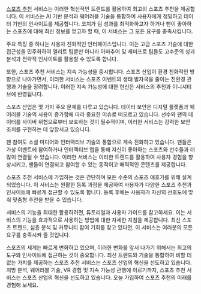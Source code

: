 <p><a href="https://bepick.net/">스포츠 추천</a> 서비스는 이러한 혁신적인 트렌드를 활용하여 최고의 스포츠 추천을 제공합니다. 이 서비스는 AI 기반 분석과 웨어러블 기술을 통합하여 사용자에게 정밀하고 데이터 기반의 인사이트를 제공합니다. 코치가 팀 성과를 최적화하고자 하거나 팬이 좋아하는 스포츠에 대해 최신 정보를 얻고자 할 때, 이 서비스는 그 모든 요구를 충족시킵니다.</p>
<p>주요 특징 중 하나는 사용자 친화적인 인터페이스입니다. 이는 고급 스포츠 기술에 대한 접근성을 민주화하여 엘리트 팀뿐만 아니라 아마추어 및 세미프로 팀들도 고수준의 성과 분석과 전략적 인사이트를 활용할 수 있도록 합니다​.</p>
<p>또한, 스포츠 추천 서비스는 지속 가능성을 중시합니다. 스포츠 산업이 환경 친화적인 방향으로 나아가면서, 이러한 서비스는 스포츠 이벤트의 생태 발자국을 줄이는 친환경 관행과 기술을 장려합니다. 이러한 지속 가능성에 대한 헌신은 서비스의 추천과 이니셔티브에 반영됩니다.</p>
<p>스포츠 산업은 몇 가지 주요 문제를 다루고 있습니다. 데이터 보안은 디지털 플랫폼과 웨어러블 기술의 사용이 증가함에 따라 중요한 이슈로 떠오르고 있습니다. 선수와 팬의 데이터를 사이버 위협으로부터 보호하는 것이 필수적이며, 이러한 서비스는 강력한 보안 조치를 구현하는 데 앞장서고 있습니다.</p>
<p>팬 참여도 소셜 미디어와 인터랙티브 기술의 통합으로 계속 진화하고 있습니다. 팬들은 가상 이벤트에 참여하거나 인터랙티브 앱을 통해 자신이 좋아하는 스포츠와 선수들과 더 많이 연결될 수 있습니다. 이러한 서비스는 이러한 트렌드를 활용하여 사용자 경험을 향상시키고, 팬들이 연결되고 참여할 수 있는 동적이고 매력적인 콘텐츠를 제공합니다.</p>
<p>스포츠 추천 서비스에 가입하는 것은 간단하며 모든 수준의 스포츠 애호가를 위해 설계되었습니다. 이 서비스는 원활한 등록 과정을 제공하여 사용자가 다양한 스포츠 추천과 인사이트에 빠르게 접근할 수 있도록 합니다. 등록 후에는 사용자가 자신의 선호도에 맞춰 맞춤형 추천을 받을 수 있습니다.</p>
<p>서비스의 기능을 최대한 활용하려면, 튜토리얼과 사용자 가이드를 참고하세요. 이는 서비스의 기능을 효과적으로 사용하는 방법에 대한 자세한 지침을 제공합니다. 최신 스포츠 트렌드, 심층 분석 및 커뮤니티 참여 기회를 찾고 있다면, 이 서비스는 여러분의 모든 요구를 충족시켜 줄 것입니다.</p>
<p>스포츠의 세계는 빠르게 변화하고 있으며, 이러한 변화를 앞서 나가기 위해서는 최고의 도구와 인사이트에 접근하는 것이 중요합니다. 최신 트렌드와 기술을 통합하여 비할 데 없는 가치를 제공하는 스포츠 추천 서비스는 스포츠 산업의 혁신을 선도하고 있습니다. 처방 분석, 웨어러블 기술, VR 경험 및 지속 가능성 관행에 이르기까지, 스포츠 추천 서비스는 스포츠 산업의 혁신을 선도하고 있습니다. 오늘 가입하여 스포츠 추천의 미래를 경험해 보세요.</p>
